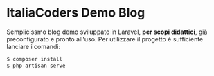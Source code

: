 # ItaliaCoders Demo Blog
Semplicissmo blog demo sviluppato in Laravel, **per scopi didattici**, già preconfigurato e pronto all'uso.
Per utilizzare il progetto è sufficiente lanciare i comandi:
```sh
$ composer install
$ php artisan serve
```